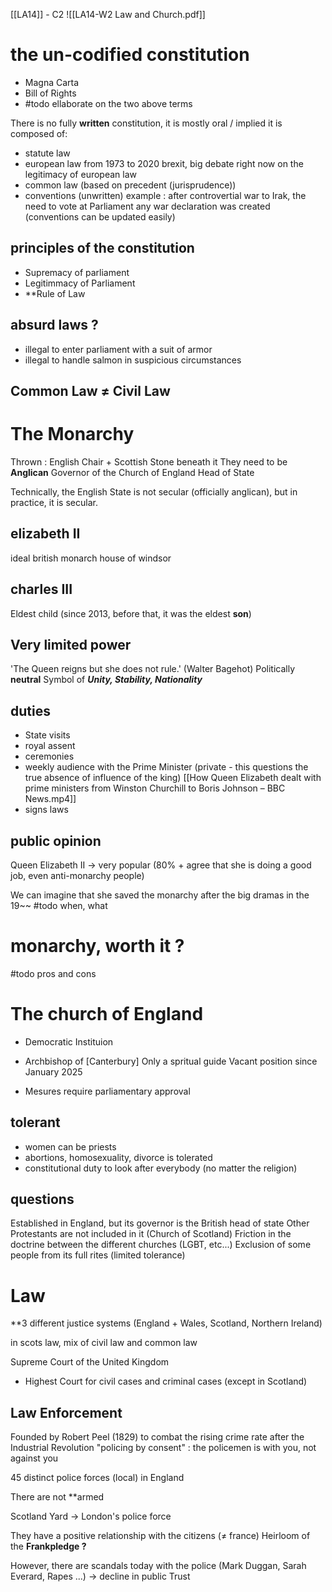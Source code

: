 [[LA14]] - C2
![[LA14-W2 Law and Church.pdf]]
# the un-codified constitution
- Magna Carta
- Bill of Rights
- #todo ellaborate on the two above terms

There is no fully **written** constitution, it is mostly oral / implied
it is composed of:
- statute law
- european law from 1973 to 2020 
	brexit, big debate right now on the legitimacy of european law
- common law (based on precedent (jurisprudence))
- conventions (unwritten)
	example : after controvertial war to Irak, the need to vote at Parliament any war declaration was created (conventions can be updated easily)

## principles of the constitution
- Supremacy of parliament
- Legitimmacy of Parliament
- **Rule of Law

## absurd laws ?
- illegal to enter parliament with a suit of armor
- illegal to handle salmon in suspicious circumstances

## Common Law $\neq$ Civil Law

# The Monarchy
Thrown : English Chair + Scottish Stone beneath it
They need to be **Anglican**
Governor of the Church of England
Head of State

Technically, the English State is not secular (officially anglican), but in practice, it is secular.
## elizabeth II
ideal british monarch
house of windsor
## charles III
Eldest child (since 2013, before that, it was the eldest **son**)
## Very limited power
'The Queen reigns but she does not rule.' (Walter Bagehot)
Politically **neutral**
Symbol of ***Unity, Stability, Nationality***
## duties
- State visits
- royal assent
- ceremonies
- weekly audience with the Prime Minister (private - this questions the true absence of influence of the king)  [[How Queen Elizabeth dealt with prime ministers from Winston Churchill to Boris Johnson – BBC News.mp4]]
- signs laws

## public opinion

Queen Elizabeth II -> very popular (80% + agree that she is doing a good job, even anti-monarchy people)

We can imagine that she saved the monarchy after the big dramas in the 19~~ #todo when, what

# monarchy, worth it ?
#todo pros and cons
# The church of England
- Democratic Instituion
- Archbishop of [Canterbury] 
	Only a spritual guide
	Vacant position since January 2025

- Mesures require parliamentary approval

## tolerant
- women can be priests 
- abortions, homosexuality, divorce is tolerated
- constitutional duty to look after everybody (no matter the religion)

## questions
Established in England, but its governor is the British head of state
Other Protestants are not included in it (Church of Scotland)
Friction in the doctrine between the different churches (LGBT, etc...)
Exclusion of some people from its full rites (limited tolerance)

# Law
**3 different justice systems (England + Wales, Scotland, Northern Ireland)

in scots law, mix of civil law and common law

Supreme Court of the United Kingdom
- Highest Court for civil cases and criminal cases (except in Scotland)

## Law Enforcement
Founded by Robert Peel (1829) to combat the rising crime rate after the Industrial Revolution
"policing by consent" : the policemen is with you, not against you

45 distinct police forces (local) in England

There are not **armed

Scotland Yard -> London's police force

They have a positive relationship with the citizens ($\neq$ france) 
Heirloom of the **Frankpledge ?**

However, there are scandals today with the police (Mark Duggan, Sarah Everard, Rapes ...) -> decline in public Trust
